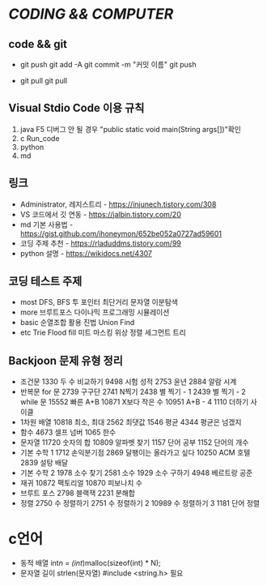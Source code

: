 *CODING && COMPUTER*
==================

## code && git

* git push
    git add -A
    git commit -m "커밋 이름"
    git push

* git pull
    git pull

## Visual Stdio Code 이용 규칙

1. java     F5          디버그 안 될 경우 "public static void main(String args[])"확인
2. c        Run_code
3. python
4. md

## 링크

* Administrator, 레지스트리 - <https://injunech.tistory.com/308>
* VS 코드에서 깃 연동 - <https://jalbin.tistory.com/20>
* md 기본 사용법 - <https://gist.github.com/ihoneymon/652be052a0727ad59601>
* 코딩 주제 추천 - <https://rladuddms.tistory.com/99>
* python 설명 - <https://wikidocs.net/4307>

## 코딩 테스트 주제

* most
    DFS, BFS
    투 포인터
    최단거리
    문자열
    이분탐색
* more
    브루트포스
    다이나믹 프로그래밍
    시뮬레이션
* basic
    순열조합 활용
    진법
    Union Find
* etc
    Trie
    Flood fill
    미트 마스킹
    위상 정렬
    세그먼트 트리

## Backjoon 문제 유형 정리

* 조건문
    1330  두 수 비교하기
    9498  시험 성적
    2753  윤년
    2884  알람 시계
* 반복문
    for 문
        2739  구구단
        2741  N찍기
        2438  별 찍기 - 1
        2439  별 찍기 - 2
    while 문
        15552 빠른 A+B
        10871 X보다 작은 수
        10951 A+B - 4
        1110  더하기 사이클
* 1차원 배열
    10818 최소, 최대
    2562  최댓값
    1546  평균
    4344  평균은 넘겠지
* 함수
    4673  셀프 넘버
    1065  한수
* 문자열
    11720 숫자의 합
    10809 알파벳 찾기
    1157  단어 공부
    1152  단어의 개수
* 기본 수학 1
    1712  손익분기점
    2869  달팽이는 올라가고 싶다
    10250 ACM 호텔
    2839  설탕 배달
* 기본 수학 2
    1978  소수 찾기
    2581  소수
    1929  소수 구하기
    4948  베르트랑 공준
* 재귀
    10872 팩토리얼
    10870 피보나치 수 
* 브루트 포스
    2798  블랙잭
    2231  분해합
* 정렬
    2750  수 정렬하기
    2751  수 정렬하기 2
    10989 수 정렬하기 3
    1181  단어 정렬
  
# c언어

* 동적 배열
int*n = (int*)malloc(sizeof(int) * N);
* 문자열 길이
strlen(문자열)
    #include <string.h> 필요
